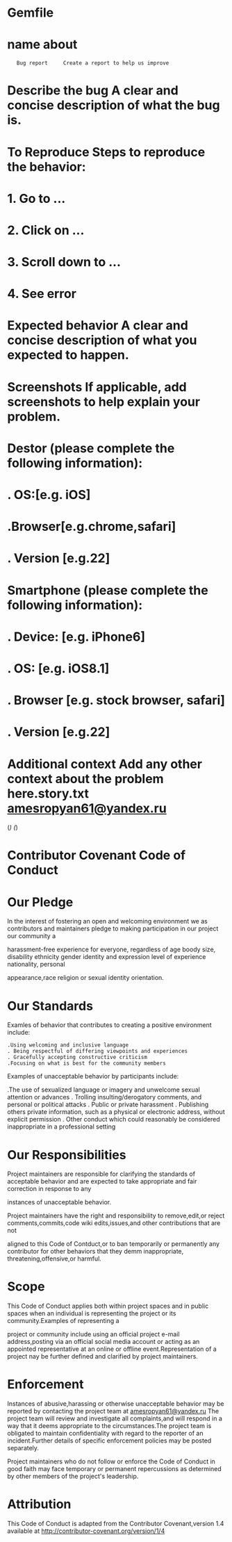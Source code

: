 #              Gemfile

#         name               about
       Bug report     Create a report to help us improve
# Describe the bug A clear and concise description of what the bug is.

# To Reproduce Steps to reproduce the behavior:

#     1. Go to ...
#     2. Click on ...
#     3. Scroll down to ...
#     4. See error

# Expected behavior A clear and concise description of what you expected to happen.

# Screenshots If applicable, add screenshots to help explain your problem.

# Destor (please complete the following information):

#   . OS:[e.g. iOS]
#    .Browser[e.g.chrome,safari]
#    . Version [e.g.22]

# Smartphone (please complete the following information):

#    . Device: [e.g. iPhone6]
#    . OS: [e.g. iOS8.1]
#    . Browser [e.g. stock browser, safari]
#    . Version [e.g.22]
# Additional context Add any other context about the problem here.story.txt amesropyan61@yandex.ru
(*)
(*)
# Contributor Covenant Code of Conduct

# Our Pledge

In the interest of fostering an open and welcoming environment we as contributors and
maintainers pledge to making participation in our project our community a

harassment-free experience for everyone, regardless of age boody size, disability
ethnicity gender identity and expression level of experience nationality, personal

appearance,race religion or sexual identity orientation.

# Our Standards

Examles of behavior that contributes to creating a positive environment include:

    .Using welcoming and inclusive language
    . Being respectful of differing viewpoints and experiences
    . Gracefully accepting constructive criticism
    .Focusing on what is best for the community members
    
Examples of unacceptable behavior by participants include:

   .The use of sexualized language or imagery and unwelcome sexual attention or
     advances
   . Trolling insulting/derogatory comments, and personal or political attacks
   . Public or private harassment
   . Publishing others private information, such as a physical or electronic address,
     without explicit permission
   . Other conduct which could reasonably be considered inappropriate in a
     professional setting
     
# Our Responsibilities

Project maintainers are responsible for clarifying the standards of acceptable behavior
and are expected to take appropriate and fair correction in response to any

instances of unacceptable behavior.

Project maintainers have the right and responsibility to remove,edit,or reject
comments,commits,code wiki edits,issues,and other contributions that are not

aligned to this Code of Contduct,or to ban temporarily or permanently any contributor
for other behaviors that they demm inappropriate, threatening,offensive,or harmful.

# Scope

This Code of Conduct applies both within project spaces and in public spaces when an
individual is representing the project or its community.Examples of representing a

project or community include using an official project e-mail address,posting via an
official social media account or acting as an appointed representative at an online or
offline event.Representation of a project nay be further defined and clarified by project
maintainers.

# Enforcement

Instances of abusive,harassing or otherwise unacceptable behavior may be reported by
contacting the project team at amesropyan61@yandex.ru The project team will review
and investigate all complaints,and will respond in a way that it deems appropriate to
the circumstances.The project team is obligated to maintain confidentiality with regard
to the reporter of an incident.Further details of specific enforcement policies may be
posted separately.

Project maintainers who do not follow or enforce the Code of Conduct in good faith
may face temporary or permanent repercussions as determined by other members of
the project's leadership.

# Attribution

This Code of Conduct is adapted from the Contributor Covenant,version 1.4 available
at http://contributor-covenant.org/version/1/4






